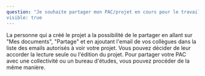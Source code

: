 ```yaml
---
question: "Je souhaite partager mon PAC/projet en cours pour le travailler avec mes collègues, comment faire?
visible: true
---
```

La personne qui a créé le projet a la possibilité de le partager en allant sur "Mes documents", "Partage" et en ajoutant l'email de vos collègues dans la liste des emails autorisés à voir votre projet. Vous pouvez décider de leur accorder la lecture seule ou l'édition du projet. 
Pour partager votre PAC avec une collectivité ou un bureau d'études, vous pouvez procéder de la même manière. 